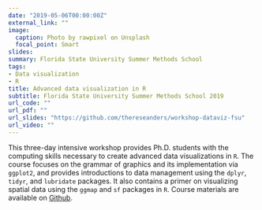 ```yaml
---
date: "2019-05-06T00:00:00Z"
external_link: ""
image:
  caption: Photo by rawpixel on Unsplash
  focal_point: Smart
slides: 
summary: Florida State University Summer Methods School
tags:
- Data visualization
- R
title: Advanced data visualization in R
subtitle: Florida State University Summer Methods School 2019
url_code: ""
url_pdf: ""
url_slides: "https://github.com/thereseanders/workshop-dataviz-fsu"
url_video: ""
---
```


This three-day intensive workshop provides Ph.D. students with the computing skills necessary to create advanced data visualizations in `R`. The course focuses on the grammar of graphics and its implementation via `ggplot2`, and provides introductions to data management using the `dplyr`, `tidyr`, and `lubridate` packages. It also contains a primer on visualizing spatial data using the `ggmap` and `sf` packages in `R`. Course materials are available on [Github](https://github.com/thereseanders/workshop-dataviz-fsu).